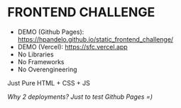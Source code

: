 # FRONTEND CHALLENGE

* DEMO (Github Pages): https://hpandelo.github.io/static_frontend_challenge/
* DEMO (Vercel): https://sfc.vercel.app
* No Libraries
* No Frameworks
* No Overengineering

Just Pure HTML + CSS + JS


_Why 2 deployments? Just to test Github Pages =)_
